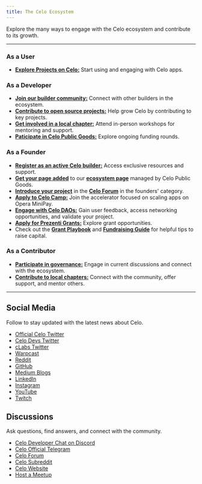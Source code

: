 ```yaml
---
title: The Celo Ecosystem
---
```


Explore the many ways to engage with the Celo ecosystem and contribute to its growth.

---

### As a User

- [**Explore Projects on Celo:**](https://www.celopg.eco/ecosystem) Start using and engaging with Celo apps.

### As a Developer

- [**Join our builder community:**](/general/ecosystem/builders) Connect with other builders in the ecosystem.
- [**Contribute to open source projects:**](/general/ecosystem/contributors) Help grow Celo by contributing to key projects.
- [**Get involved in a local chapter:**](/general/ecosystem/daos) Attend in-person workshops for mentoring and support.
- [**Paticipate in Celo Public Goods:**](https://www.celopg.eco/) Explore ongoing funding rounds.

### As a Founder

- [**Register as an active Celo builder:**](https://docs.google.com/forms/d/e/1FAIpQLSemO5Kbf8fzq70AtiZEPRkk040MmpmmyhRqeurAwuVWUg63tQ/viewform) Access exclusive resources and support.
- [**Get your page added**](https://tally.so/r/w887RY) to our [**ecosystem page**](https://www.celopg.eco/ecosystem) managed by Celo Public Goods.
- [**Introduce your project**](https://forum.celo.org/) in the [**Celo Forum**](https://forum.celo.org/) in the founders' category.
- [**Apply to Celo Camp:**](https://www.celocamp.com/) Join the accelerator focused on scaling apps on Opera MiniPay.
- [**Engage with Celo DAOs:**](/general/ecosystem/daos) Gain user feedback, access networking opportunities, and validate your project.
- [**Apply for Prezenti Grants:**](https://www.prezenti.xyz/) Explore grant opportunities.
- Check out the [**Grant Playbook**](./guides/grant-playbook.md) and [**Fundraising Guide**](./guides/grant-playbook.md) for helpful tips to raise capital.

### As a Contributor

- [**Participate in governance:**](/general/ecosystem/governance) Engage in current discussions and connect with the ecosystem.
- [**Contribute to local chapters:**](/general/ecosystem/daos) Connect with the community, offer support, and mentor others.

---

## Social Media

Follow to stay updated with the latest news about Celo.

- [Official Celo Twitter](https://x.com/Celo)
- [Celo Devs Twitter](https://x.com/CeloDevs)
- [cLabs Twitter](https://x.com/cLabs)
- [Warpcast](https://warpcast.com/~/users/celo)
- [Reddit](https://www.reddit.com/r/celo/)
- [GitHub](https://github.com/celo-org/celo-monorepo)
- [Medium Blogs](https://medium.com/@celoorg)
- [LinkedIn](https://www.linkedin.com/company/celo-foundation)
- [Instagram](https://www.instagram.com/celoorg/)
- [YouTube](https://youtube.com/channel/UCCZgos_YAJSXm5QX5D5Wkcw)
- [Twitch](https://www.twitch.tv/celoorg)

## Discussions

Ask questions, find answers, and connect with the community.

- [Celo Developer Chat on Discord](https://chat.celo.org/)
- [Celo Official Telegram](https://t.me/celoplatform)
- [Celo Forum](https://forum.celo.org/)
- [Celo Subreddit](https://www.reddit.com/r/celo/)
- [Celo Website](https://celo.org/developers)
- [Host a Meetup](https://airtable.com/shrTCM7LddTxOm3r6)

